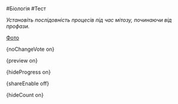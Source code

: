 #Біологія #Тест

*Установіть послідовність процесів під час мітозу, починаючи від профази.*

[Фото](https://zno.osvita.ua//doc/images/znotest/22/2260/bio-2010_60_2260.jpg)

{noChangeVote on}

{preview on}

{hideProgress on}

{shareEnable off}

{hideCount on}

